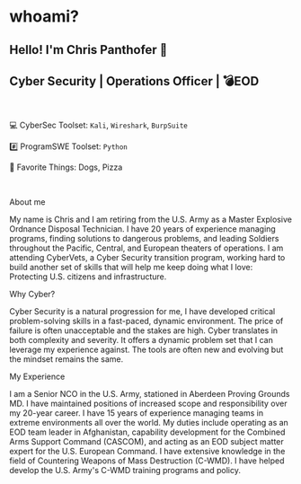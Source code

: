 # whoami? 
## Hello! I'm Chris Panthofer 👋
## Cyber Security | Operations Officer | 💣EOD 

</br>

💻 CyberSec Toolset: `Kali`, `Wireshark`, `BurpSuite`

#️⃣ ProgramSWE Toolset: `Python`

🐶 Favorite Things: Dogs, Pizza 

</br> 




About me

My name is Chris and I am retiring from the U.S. Army as a Master Explosive Ordnance Disposal Technician. I have 20 years of experience managing programs, finding solutions to dangerous problems, and leading Soldiers throughout the Pacific, Central, and European theaters of operations. I am attending CyberVets, a Cyber Security transition program, working hard to build another set of skills that will help me keep doing what I love: Protecting U.S. citizens and infrastructure.

Why Cyber?

Cyber Security is a natural progression for me, I have developed critical problem-solving skills in a fast-paced, dynamic environment. The price of failure is often unacceptable and the stakes are high. Cyber translates in both complexity and severity. It offers a dynamic problem set that I can leverage my experience against. The tools are often new and evolving but the mindset remains the same.

My Experience

I am a Senior NCO in the U.S. Army, stationed in Aberdeen Proving Grounds MD. I have maintained positions of increased scope and responsibility over my 20-year career. I have 15 years of experience managing teams in extreme environments all over the world. My duties include operating as an EOD team leader in Afghanistan, capability development for the Combined Arms Support Command (CASCOM), and acting as an EOD subject matter expert for the U.S. European Command. I have extensive knowledge in the field of Countering Weapons of Mass Destruction (C-WMD). I have helped develop the U.S. Army's C-WMD training programs and policy.

